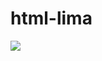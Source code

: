 # html-lima
![](https://natureconservancy-h.assetsadobe.com/is/image/content/dam/tnc/nature/en/photos/brazil/diadaarvore1.jpg?crop=0%2C119%2C2048%2C1126&wid=4000&hei=2200&scl=0.512)
